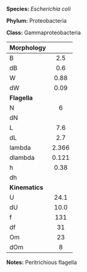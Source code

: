 **Species:** *Escherichia coli*

**Phylum:** Proteobacteria

**Class:** Gammaproteobacteria


|**Morphology** |          |
|:-------------  | :------: |
| B | 2.5 |
| dB | 0.6 | 
| W | 0.88 |
| dW | 0.09 |
| **Flagella** | |
| N | 6 |
| dN |  |
| L | 7.6 |
| dL | 2.7 |
| lambda | 2.366 |
| dlambda | 0.121 |
| h | 0.38 |
| dh |  |
| **Kinematics** | |
| U | 24.1|
| dU | 10.0 |
| f | 131 |
| df | 31 |
| Om | 23 |
| dOm | 8 |


**Notes:** Peritrichious flagella
